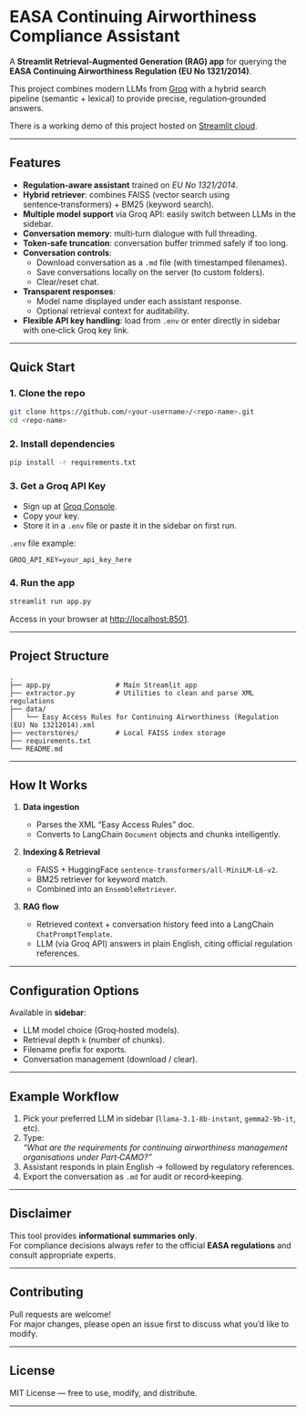 # EASA Continuing Airworthiness Compliance Assistant  

A **Streamlit Retrieval-Augmented Generation (RAG) app** for querying the **EASA Continuing Airworthiness Regulation (EU No 1321/2014)**.  

This project combines modern LLMs from [Groq](https://groq.com/) with a hybrid search pipeline (semantic + lexical) to provide precise, regulation‑grounded answers.  

There is a working demo of this project hosted on [Streamlit cloud](https://easa-continuing-airworthiness-regulations.streamlit.app/).  

---

## Features

- **Regulation‑aware assistant** trained on *EU No 1321/2014*.  
- **Hybrid retriever**: combines FAISS (vector search using sentence‑transformers) + BM25 (keyword search).  
- **Multiple model support** via Groq API: easily switch between LLMs in the sidebar.  
- **Conversation memory**: multi‑turn dialogue with full threading.  
- **Token‑safe truncation**: conversation buffer trimmed safely if too long.  
- **Conversation controls**:  
  - Download conversation as a `.md` file (with timestamped filenames).  
  - Save conversations locally on the server (to custom folders).  
  - Clear/reset chat.  
- **Transparent responses**:  
  - Model name displayed under each assistant response.  
  - Optional retrieval context for auditability.  
- **Flexible API key handling**: load from `.env` or enter directly in sidebar with one‑click Groq key link.

---

## Quick Start

### 1. Clone the repo
```bash
git clone https://github.com/<your-username>/<repo-name>.git
cd <repo-name>
```

### 2. Install dependencies
```bash
pip install -r requirements.txt
```

### 3. Get a Groq API Key  
- Sign up at [Groq Console](https://console.groq.com/keys).  
- Copy your key.  
- Store it in a `.env` file or paste it in the sidebar on first run.

`.env` file example:
```env
GROQ_API_KEY=your_api_key_here
```

### 4. Run the app
```bash
streamlit run app.py
```

Access in your browser at [http://localhost:8501](http://localhost:8501).

---

## Project Structure

```
.
├── app.py                # Main Streamlit app
├── extractor.py          # Utilities to clean and parse XML regulations
├── data/
│   └── Easy Access Rules for Continuing Airworthiness (Regulation (EU) No 13212014).xml
├── vectorstores/         # Local FAISS index storage
├── requirements.txt
└── README.md
```

---

## How It Works

1. **Data ingestion**
   - Parses the XML “Easy Access Rules” doc.
   - Converts to LangChain `Document` objects and chunks intelligently.

2. **Indexing & Retrieval**
   - FAISS + HuggingFace `sentence-transformers/all-MiniLM-L6-v2`.
   - BM25 retriever for keyword match.
   - Combined into an `EnsembleRetriever`.

3. **RAG flow**
   - Retrieved context + conversation history feed into a LangChain `ChatPromptTemplate`.
   - LLM (via Groq API) answers in plain English, citing official regulation references.

---

## Configuration Options

Available in **sidebar**:
- LLM model choice (Groq‑hosted models).
- Retrieval depth `k` (number of chunks).  
- Filename prefix for exports.  
- Conversation management (download / clear).

---

## Example Workflow
1. Pick your preferred LLM in sidebar (`llama-3.1-8b-instant`, `gemma2-9b-it`, etc).  
2. Type:  
   *“What are the requirements for continuing airworthiness management organisations under Part‑CAMO?”*  
3. Assistant responds in plain English → followed by regulatory references.  
4. Export the conversation as `.md` for audit or record‑keeping.  

---

## Disclaimer
This tool provides **informational summaries only**.  
For compliance decisions always refer to the official **EASA regulations** and consult appropriate experts.  

---

## Contributing
Pull requests are welcome!  
For major changes, please open an issue first to discuss what you’d like to modify.  

---

## License
MIT License — free to use, modify, and distribute.  

---
